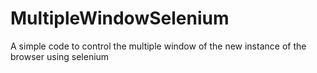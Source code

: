 # MultipleWindowSelenium
A simple code to control the multiple window of the new instance of the browser using selenium

